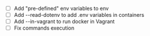 - [ ] Add "pre-defined" env variables to env
- [ ] Add --read-dotenv to add .env variables in containers
- [ ] Add --in-vagrant to run docker in Vagrant
- [ ] Fix commands execution
